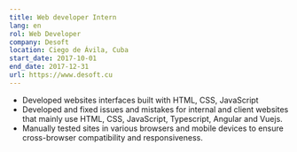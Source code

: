 ```yaml
---
title: Web developer Intern
lang: en
rol: Web Developer
company: Desoft
location: Ciego de Ávila, Cuba
start_date: 2017-10-01
end_date: 2017-12-31
url: https://www.desoft.cu
---
```

* Developed websites interfaces built with HTML, CSS, JavaScript
* Developed and fixed issues and mistakes for internal and client websites that mainly use HTML, CSS, JavaScript, Typescript, Angular and Vuejs.
* Manually tested sites in various browsers and mobile devices to ensure cross-browser compatibility and responsiveness.
